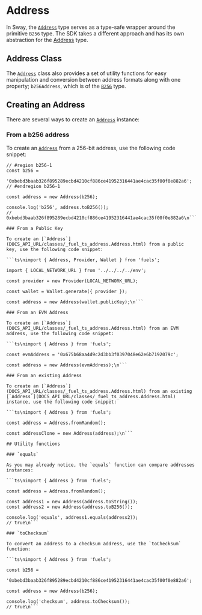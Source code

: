 # Address

In Sway, the [`Address`](DOCS_API_URL/classes/_fuel_ts_address.Address.html) type serves as a type-safe wrapper around the primitive `B256` type. The SDK takes a different approach and has its own abstraction for the [Address](DOCS_API_URL/classes/_fuel_ts_address.Address.html) type.

## Address Class

The [`Address`](DOCS_API_URL/classes/_fuel_ts_address.Address.html) class also provides a set of utility functions for easy manipulation and conversion between address formats along with one property; `b256Address`, which is of the [`B256`](./b256.md) type.

<!-- SNIPPET FILE ERROR: File not found '../../../packages/address/src/address.ts' -->

## Creating an Address

There are several ways to create an [`Address`](DOCS_API_URL/classes/_fuel_ts_address.Address.html) instance:

### From a b256 address

To create an [`Address`](DOCS_API_URL/classes/_fuel_ts_address.Address.html) from a 256-bit address, use the following code snippet:

```ts\nimport { Address } from 'fuels';
// #region b256-1
const b256 =
  '0xbebd3baab326f895289ecbd4210cf886ce41952316441ae4cac35f00f0e882a6';
// #endregion b256-1

const address = new Address(b256);

console.log('b256', address.toB256());
// 0xbebd3baab326f895289ecbd4210cf886ce41952316441ae4cac35f00f0e882a6\n```

### From a Public Key

To create an [`Address`](DOCS_API_URL/classes/_fuel_ts_address.Address.html) from a public key, use the following code snippet:

```ts\nimport { Address, Provider, Wallet } from 'fuels';

import { LOCAL_NETWORK_URL } from '../../../../env';

const provider = new Provider(LOCAL_NETWORK_URL);

const wallet = Wallet.generate({ provider });

const address = new Address(wallet.publicKey);\n```

### From an EVM Address

To create an [`Address`](DOCS_API_URL/classes/_fuel_ts_address.Address.html) from an EVM address, use the following code snippet:

```ts\nimport { Address } from 'fuels';

const evmAddress = '0x675b68aa4d9c2d3bb3f0397048e62e6b7192079c';

const address = new Address(evmAddress);\n```

### From an existing Address

To create an [`Address`](DOCS_API_URL/classes/_fuel_ts_address.Address.html) from an existing [`Address`](DOCS_API_URL/classes/_fuel_ts_address.Address.html) instance, use the following code snippet:

```ts\nimport { Address } from 'fuels';

const address = Address.fromRandom();

const addressClone = new Address(address);\n```

## Utility functions

### `equals`

As you may already notice, the `equals` function can compare addresses instances:

```ts\nimport { Address } from 'fuels';

const address = Address.fromRandom();

const address1 = new Address(address.toString());
const address2 = new Address(address.toB256());

console.log('equals', address1.equals(address2));
// true\n```

### `toChecksum`

To convert an address to a checksum address, use the `toChecksum` function:

```ts\nimport { Address } from 'fuels';

const b256 =
  '0xbebd3baab326f895289ecbd4210cf886ce41952316441ae4cac35f00f0e882a6';

const address = new Address(b256);

console.log('checksum', address.toChecksum());
// true\n```
